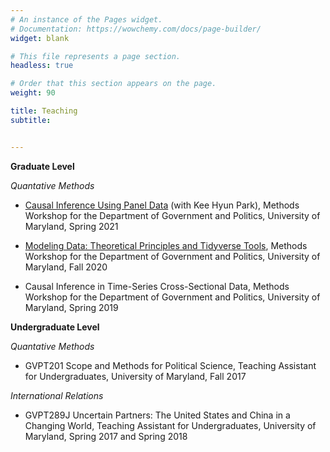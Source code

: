 ```yaml
---
# An instance of the Pages widget.
# Documentation: https://wowchemy.com/docs/page-builder/
widget: blank

# This file represents a page section.
headless: true

# Order that this section appears on the page.
weight: 90

title: Teaching
subtitle: 


---
```



**Graduate Level**

*Quantative Methods*

+ [Causal Inference Using Panel Data](https://github.com/gsa-gvpt/gvpt-methods/tree/master/paneldata) (with Kee Hyun Park), Methods Workshop for the Department of Government and Politics, University of Maryland, Spring 2021

+ [Modeling Data: Theoretical Principles and Tidyverse Tools](https://github.com/gsa-gvpt/gvpt-methods/tree/master/modeling), Methods Workshop for the Department of Government and Politics, University of Maryland, Fall 2020

+ Causal Inference in Time-Series Cross-Sectional Data, Methods Workshop for the Department of Government and
Politics, University of Maryland, Spring 2019

**Undergraduate Level**

*Quantative Methods*

+ GVPT201 Scope and Methods for Political Science, Teaching Assistant for Undergraduates, University of Maryland, Fall 2017

*International Relations*

+ GVPT289J Uncertain Partners: The United States and China in a Changing World, Teaching Assistant for Undergraduates, University of Maryland, Spring 2017 and Spring 2018
